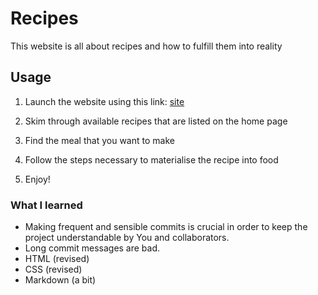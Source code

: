 # Recipes

This website is all about recipes and how to fulfill them into reality

## Usage

1. Launch the website using this link: [site](https://qirele.github.io/odin-recipes/)

2. Skim through available recipes that are listed on the home page

3. Find the meal that you want to make

4. Follow the steps necessary to materialise the recipe into food

5. Enjoy!


### What I learned

* Making frequent and sensible commits is crucial in order to keep the project understandable by You and collaborators.
* Long commit messages are bad.
* HTML (revised)
* CSS (revised)
* Markdown (a bit)

